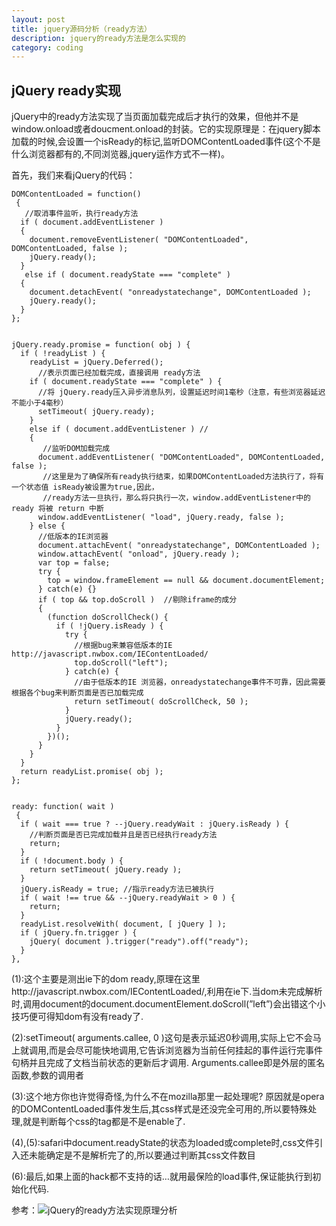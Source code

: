 ```yaml
---
layout: post
title: jquery源码分析（ready方法）
description: jquery的ready方法是怎么实现的
category: coding
---
```


## jQuery ready实现

jQuery中的ready方法实现了当页面加载完成后才执行的效果，但他并不是window.onload或者doucment.onload的封装。它的实现原理是：在jquery脚本加载的时候,会设置一个isReady的标记,监听DOMContentLoaded事件(这个不是什么浏览器都有的,不同浏览器,jquery运作方式不一样)。

首先，我们来看jQuery的代码：

    DOMContentLoaded = function()
     {
       //取消事件监听，执行ready方法
      if ( document.addEventListener )
      {
        document.removeEventListener( "DOMContentLoaded", DOMContentLoaded, false );
        jQuery.ready();
      }
       else if ( document.readyState === "complete" )
      {
        document.detachEvent( "onreadystatechange", DOMContentLoaded );
        jQuery.ready();
      }
    };


    jQuery.ready.promise = function( obj ) {
      if ( !readyList ) {
        readyList = jQuery.Deferred();
          //表示页面已经加载完成，直接调用 ready方法
        if ( document.readyState === "complete" ) {
          //将 jQuery.ready压入异步消息队列，设置延迟时间1毫秒（注意，有些浏览器延迟不能小于4毫秒）
          setTimeout( jQuery.ready);
        }
        else if ( document.addEventListener ) //
        {
           //监听DOM加载完成
          document.addEventListener( "DOMContentLoaded", DOMContentLoaded, false );
           //这里是为了确保所有ready执行结束，如果DOMContentLoaded方法执行了，将有一个状态值 isReady被设置为true,因此，
           //ready方法一旦执行，那么将只执行一次，window.addEventListener中的ready 将被 return 中断
          window.addEventListener( "load", jQuery.ready, false );
        } else {
          //低版本的IE浏览器
          document.attachEvent( "onreadystatechange", DOMContentLoaded );
          window.attachEvent( "onload", jQuery.ready );
          var top = false;
          try {
            top = window.frameElement == null && document.documentElement;
          } catch(e) {}
          if ( top && top.doScroll )  //剔除iframe的成分
          {
            (function doScrollCheck() {
              if ( !jQuery.isReady ) {
                try {
                  //根据bug来兼容低版本的IE http://javascript.nwbox.com/IEContentLoaded/
                  top.doScroll("left");
                } catch(e) {
                  //由于低版本的IE 浏览器，onreadystatechange事件不可靠，因此需要根据各个bug来判断页面是否已加载完成
                  return setTimeout( doScrollCheck, 50 );
                }
                jQuery.ready();
              }
            })();
          }
        }
      }
      return readyList.promise( obj );
    };


    ready: function( wait )
     {
      if ( wait === true ? --jQuery.readyWait : jQuery.isReady ) {
        //判断页面是否已完成加载并且是否已经执行ready方法
        return;
      }
      if ( !document.body ) {
        return setTimeout( jQuery.ready );
      }
      jQuery.isReady = true; //指示ready方法已被执行
      if ( wait !== true && --jQuery.readyWait > 0 ) {
        return;
      }
      readyList.resolveWith( document, [ jQuery ] );
      if ( jQuery.fn.trigger ) {
        jQuery( document ).trigger("ready").off("ready");
      }
    },

(1):这个主要是测出ie下的dom ready,原理在这里http://javascript.nwbox.com/IEContentLoaded/,利用在ie下.当dom未完成解析时,调用document的document.documentElement.doScroll(”left”)会出错这个小技巧便可得知dom有没有ready了.

(2):setTimeout( arguments.callee, 0 )这句是表示延迟0秒调用,实际上它不会马上就调用,而是会尽可能快地调用,它告诉浏览器为当前任何挂起的事件运行完事件句柄并且完成了文档当前状态的更新后才调用. Arguments.callee即是外层的匿名函数,参数的调用者

(3):这个地方你也许觉得奇怪,为什么不在mozilla那里一起处理呢? 原因就是opera的DOMContentLoaded事件发生后,其css样式是还没完全可用的,所以要特殊处理,就是判断每个css的tag都是不是enable了.

(4),(5):safari中document.readyState的状态为loaded或complete时,css文件引入还未能确定是不是解析完了的,所以要通过判断其css文件数目

(6):最后,如果上面的hack都不支持的话…就用最保险的load事件,保证能执行到初始化代码.

参考：![jQuery的ready方法实现原理分析](http://www.tuicool.com/articles/M7VnErM)